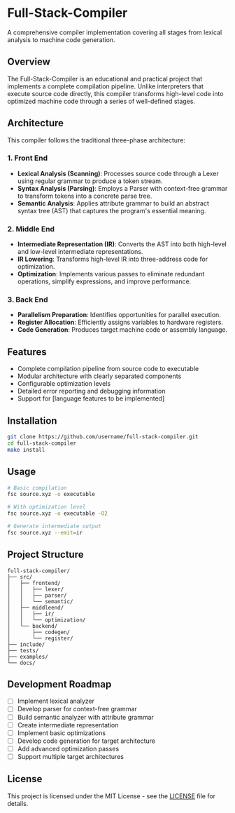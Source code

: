 # Full-Stack-Compiler

A comprehensive compiler implementation covering all stages from lexical analysis to machine code generation.

## Overview

The Full-Stack-Compiler is an educational and practical project that implements a complete compilation pipeline. Unlike interpreters that execute source code directly, this compiler transforms high-level code into optimized machine code through a series of well-defined stages.

## Architecture

This compiler follows the traditional three-phase architecture:

### 1. Front End

- **Lexical Analysis (Scanning)**: Processes source code through a Lexer using regular grammar to produce a token stream.
- **Syntax Analysis (Parsing)**: Employs a Parser with context-free grammar to transform tokens into a concrete parse tree.
- **Semantic Analysis**: Applies attribute grammar to build an abstract syntax tree (AST) that captures the program's essential meaning.

### 2. Middle End

- **Intermediate Representation (IR)**: Converts the AST into both high-level and low-level intermediate representations.
- **IR Lowering**: Transforms high-level IR into three-address code for optimization.
- **Optimization**: Implements various passes to eliminate redundant operations, simplify expressions, and improve performance.

### 3. Back End

- **Parallelism Preparation**: Identifies opportunities for parallel execution.
- **Register Allocation**: Efficiently assigns variables to hardware registers.
- **Code Generation**: Produces target machine code or assembly language.

## Features

- Complete compilation pipeline from source code to executable
- Modular architecture with clearly separated components
- Configurable optimization levels
- Detailed error reporting and debugging information
- Support for [language features to be implemented]

## Installation

```bash
git clone https://github.com/username/full-stack-compiler.git
cd full-stack-compiler
make install
```

## Usage

```bash
# Basic compilation
fsc source.xyz -o executable

# With optimization level
fsc source.xyz -o executable -O2

# Generate intermediate output
fsc source.xyz --emit=ir
```

## Project Structure

```
full-stack-compiler/
├── src/
│   ├── frontend/
│   │   ├── lexer/
│   │   ├── parser/
│   │   └── semantic/
│   ├── middleend/
│   │   ├── ir/
│   │   └── optimization/
│   └── backend/
│       ├── codegen/
│       └── register/
├── include/
├── tests/
├── examples/
└── docs/
```

## Development Roadmap

- [ ] Implement lexical analyzer
- [ ] Develop parser for context-free grammar
- [ ] Build semantic analyzer with attribute grammar
- [ ] Create intermediate representation
- [ ] Implement basic optimizations
- [ ] Develop code generation for target architecture
- [ ] Add advanced optimization passes
- [ ] Support multiple target architectures

## License

This project is licensed under the MIT License - see the [LICENSE](LICENSE) file for details.
